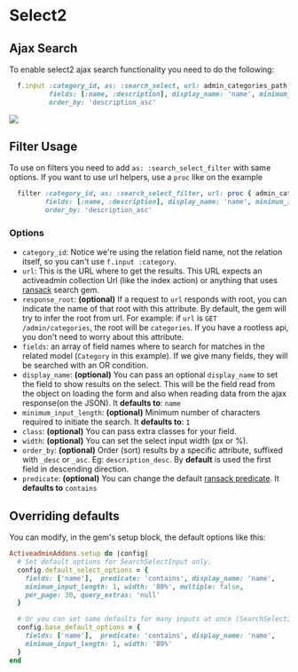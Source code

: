 # Select2

## Ajax Search

To enable select2 ajax search functionality you need to do the following:

```ruby
  f.input :category_id, as: :search_select, url: admin_categories_path,
          fields: [:name, :description], display_name: 'name', minimum_input_length: 2,
          order_by: 'description_asc'
```

<img src='./images/select2-search-select.gif' />

## Filter Usage

To use on filters you need to add `as: :search_select_filter` with same options.
If you want to use url helpers, use a `proc` like on the example

```ruby
  filter :category_id, as: :search_select_filter, url: proc { admin_categories_path },
         fields: [:name, :description], display_name: 'name', minimum_input_length: 2,
         order_by: 'description_asc'
```

### Options

* `category_id`: Notice we're using the relation field name, not the relation itself, so you can't use `f.input :category`.
* `url`: This is the URL where to get the results. This URL expects an activeadmin collection Url (like the index action) or anything that uses [ransack](https://github.com/activerecord-hackery/ransack) search gem.
* `response_root`: **(optional)** If a request to `url` responds with root, you can indicate the name of that root with this attribute. By default, the gem will try to infer the root from url. For example: if `url` is `GET /admin/categories`, the root will be `categories`. If you have a rootless api, you don't need to worry about this attribute.
* `fields`: an array of field names where to search for matches in the related model (`Category` in this example). If we give many fields, they will be searched with an OR condition.
* `display_name`: **(optional)** You can pass an optional `display_name` to set the field to show results on the select. This will be the field read from the object on loading the form and also when reading data from the ajax response(on the JSON). It **defaults to**: `name`
* `minimum_input_length`: **(optional)** Minimum number of characters required to initiate the
  search. It **defaults to**: `1`
* `class`: **(optional)** You can pass extra classes for your field.
* `width`: **(optional)** You can set the select input width (px or %).
* `order_by`: **(optional)** Order (sort) results by a specific attribute, suffixed with `_desc` or `_asc`. Eg: `description_desc`. By **default** is used the first field in descending direction.
* `predicate`: **(optional)** You can change the default [ransack predicate](https://github.com/activerecord-hackery/ransack#search-matchers). It **defaults to** `contains`

## Overriding defaults

You can modify, in the gem's setup block, the default options like this:

```ruby
ActiveadminAddons.setup do |config|
  # Set default options for SearchSelectInput only.
  config.default_select_options = {
    fields: ['name'],  predicate: 'contains', display_name: 'name',
    minimum_input_length: 1, width: '80%', multiple: false,
    per_page: 30, query_extras: 'null'
  }

  # Or you can set same defaults for many inputs at once (SearchSelectInput, SelectedListInput and NestedLevelInput)
  config.base_default_options = {
    fields: ['name'],  predicate: 'contains', display_name: 'name',
    minimum_input_length: 1, width: '80%'
  }
end
```
